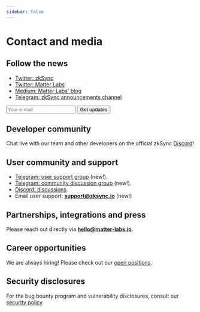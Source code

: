 ```yaml
---
sidebar: false
---
```


# Contact and media

## Follow the news

- [Twitter: zkSync](https://twitter.com/zksync)
- [Twitter: Matter Labs](https://twitter.com/the_matter_labs)
- [Medium: Matter Labs' blog](https://medium.com/matter-labs)
- [Telegram: zkSync announcements channel](https://t.me/zksync)

<!-- markdownlint-disable MD033 -->
<form
action="//dev.us4.list-manage.com/subscribe/post?u=ef8545da9c594ae082297352d&amp;id=fa715c9af0"
method="post"
id="mc-embedded-subscribe-form"
name="mc-embedded-subscribe-form"
target="_blank"
novalidate
>
<div id="mc_embed_signup_scroll">
    <!-- <label for="mce-EMAIL">Email Address </label> -->
    <input
        aria-label="Search"
        type="email"
        value
        name="EMAIL"
        id="mce-EMAIL"
        placeholder="Your e-mail"
        class="newsletter-input"
    />
    <input
        type="submit"
        value="Get updates"
        name="subscribe"
        id="mc-embedded-subscribe"
        class="newsletter-button"
    />
    <!-- real people should not fill this in and expect good things - do not remove this or risk form bot signups-->
    <div style="position: absolute; left: -5000px;" aria-hidden="true">
    <input type="text" name="b_ef8545da9c594ae082297352d_fa715c9af0" tabindex="-1" value />
    </div>
</div>
</form>
<!-- markdownlint-disable MD033 -->

## Developer community

Chat live with our team and other developers on the official zkSync [Discord](https://discord.gg/5b6s7VTC)!

## User community and support

- [Telegram: user support group](https://t.me/zksync_support) (new!).
- [Telegram: community discussion group](https://t.me/zksync_community) (new!).
- [Discord: discussions](https://discord.gg/px2aR7w).
- Email user support: **support@zksync.io** (new!)

## Partnerships, integrations and press

Please reach out directly via **hello@matter-labs.io**.

## Career opportunities

We are always hiring! Please check out our
[open positions](https://www.notion.so/matterlabs/Career-at-Matter-Labs-4a69ed0f7acb45c89f662cf12dbc2464).

## Security disclosures

For the bug bounty program and vulnerability disclosures, consult our [security policy](https://github.com/matter-labs/zksync/blob/master/SECURITY.md).
